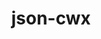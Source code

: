---
title: "json-cwx"
layout: cache
categories: [package, develop-2024-02-11]
meta: {"versions": ["0.12"], "compilers": ["gcc@=11.4.0"], "oss": ["ubuntu22.04"], "platforms": ["linux"], "targets": ["x86_64_v3"], "stacks": ["root", "tutorial"], "num_specs": 1, "num_specs_by_stack": {"tutorial": 1, "root": 1}}
spec_details: [{"hash": "luxioodl5k3yajnc3setadqltg3jagf6", "compiler": "gcc@=11.4.0", "versions": ["0.12"], "os": "ubuntu22.04", "platform": "linux", "target": "x86_64_v3", "variants": ["build_system=autotools"], "stacks": ["tutorial", "root"], "size": "-", "tarball": "https://binaries.spack.io/releases/develop-2024-02-11/build_cache/linux-ubuntu22.04-x86_64_v3/gcc-11.4.0/json-cwx-0.12/linux-ubuntu22.04-x86_64_v3-gcc-11.4.0-json-cwx-0.12-luxioodl5k3yajnc3setadqltg3jagf6.spack"}]
---